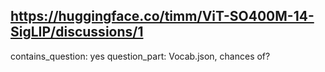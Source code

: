 ## https://huggingface.co/timm/ViT-SO400M-14-SigLIP/discussions/1

contains_question: yes
question_part: Vocab.json, chances of?